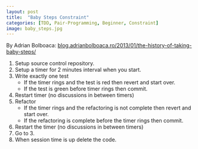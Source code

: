 ```yaml
---
layout: post
title:  "Baby Steps Constraint"
categories: [TDD, Pair-Programming, Beginner, Constraint]
image: baby_steps.jpg
---
```


By Adrian Bolboaca: [blog.adrianbolboaca.ro/2013/01/the-history-of-taking-baby-steps/](http://blog.adrianbolboaca.ro/2013/01/the-history-of-taking-baby-steps/)

1. Setup source control repository.
2. Setup a timer for 2 minutes interval when you start.
3. Write exactly one test
   * If the timer rings and the test is red then revert and start over.
   * If the test is green before timer rings then commit.
4. Restart timer (no discussions in between timers)
5. Refactor
   * If the timer rings and the refactoring is not complete then revert and start over.
   * If the refactoring is complete before the timer rings then commit.
6. Restart the timer (no discussions in between timers)
7. Go to 3.
8. When session time is up delete the code.
